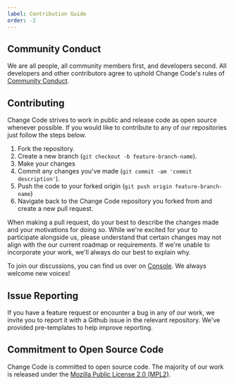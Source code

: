 ```yaml
---
label: Contribution Guide
order: -2
---
```


## Community Conduct

We are all people, all community members first, and developers second. All developers and other contributors agree to uphold Change Code's rules of [Community Conduct](./community-conduct.md).

## Contributing

Change Code strives to work in public and release code as open source whenever possible. If you would like to contribute to any of our repositories just follow the steps below.

1. Fork the repository.
2. Create a new branch (`git checkout -b feature-branch-name`).
3. Make your changes
4. Commit any changes you've made (`git commit -am 'commit description'`).
5. Push the code to your forked origin (`git push origin feature-branch-name`)
6. Navigate back to the Change Code repository you forked from and create a new pull request.

When making a pull request, do your best to describe the changes made and your motivations for doing so. While we're excited for your to participate alongside us, please understand that certain changes may not align with the our current roadmap or requirements. If we're unable to incorporate your work, we'll always do our best to explain why.

To join our discussions, you can find us over on [Console](https://app.console.xyz/c/changecode). We always welcome new voices!

## Issue Reporting

If you have a feature request or encounter a bug in any of our work, we invite you to report it with a Github issue in the relevant repository. We've provided pre-templates to help improve reporting.

## Commitment to Open Source Code

Change Code is committed to open source code. The majority of our work is released under the [Mozilla Public License 2.0 (MPL2)](https://www.mozilla.org/en-US/MPL/2.0/).
